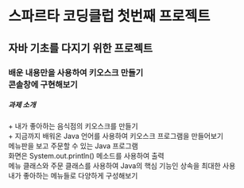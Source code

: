 <h1>스파르타 코딩클럽 첫번째 프로젝트</h1>
<h2>자바 기초를 다지기 위한 프로젝트</h2>
<h3>배운 내용만을 사용하여 키오스크 만들기 <br/> 콘솔창에 구현해보기</h3>

<h5>과제 소개</h5>
+ 내가 좋아하는 음식점의 키오스크를 만들기 <br/>
+ 지금까지 배워온 Java 언어를 사용하여 키오스크 프로그램을 만들어보기 <br/>
메뉴판을 보고 주문할 수 있는 Java 프로그램 <br/>
화면은 System.out.println() 메소드를 사용하여 출력 <br/>
메뉴 클래스와 주문 클래스를 사용하여 Java의 핵심 기능인 상속을 최대한 사용 <br/>
내가 좋아하는 메뉴들로 다양하게 구성해보기 <br/>
